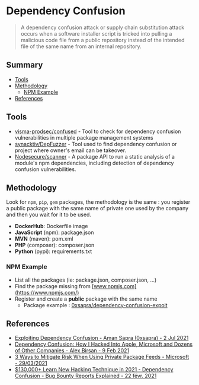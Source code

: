 # Dependency Confusion

> A dependency confusion attack or supply chain substitution attack occurs when a software installer script is tricked into pulling a malicious code file from a public repository instead of the intended file of the same name from an internal repository.

## Summary

* [Tools](#tools)
* [Methodology](#methodology)
    * [NPM Example](#npm-example)
* [References](#references)

## Tools

* [visma-prodsec/confused](https://github.com/visma-prodsec/confused) - Tool to check for dependency confusion vulnerabilities in multiple package management systems
* [synacktiv/DepFuzzer](https://github.com/synacktiv/DepFuzzer) - Tool used to find dependency confusion or project where owner's email can be takeover.
* [Nodesecure/scanner](https://github.com/NodeSecure/scanner) - A package API to run a static analysis of a module's npm dependencies, including detection of dependency confusion vulnerabilities.

## Methodology

Look for `npm`, `pip`, `gem` packages, the methodology is the same : you register a public package with the same name of private one used by the company and then you wait for it to be used.

* **DockerHub**: Dockerfile image
* **JavaScript** (npm): package.json
* **MVN** (maven): pom.xml
* **PHP** (composer): composer.json
* **Python** (pypi): requirements.txt

### NPM Example

* List all the packages (ie: package.json, composer.json, ...)
* Find the package missing from [www.npmjs.com](https://www.npmjs.com/)
* Register and create a **public** package with the same name
    * Package example : [0xsapra/dependency-confusion-expoit](https://github.com/0xsapra/dependency-confusion-expoit)

## References

* [Exploiting Dependency Confusion - Aman Sapra (0xsapra) - 2 Jul 2021](https://0xsapra.github.io/website//Exploiting-Dependency-Confusion)
* [Dependency Confusion: How I Hacked Into Apple, Microsoft and Dozens of Other Companies - Alex Birsan - 9 Feb 2021](https://medium.com/@alex.birsan/dependency-confusion-4a5d60fec610)
* [3 Ways to Mitigate Risk When Using Private Package Feeds - Microsoft - 29/03/2021](https://web.archive.org/web/20210210121930/https://azure.microsoft.com/en-gb/resources/3-ways-to-mitigate-risk-using-private-package-feeds/)
* [$130,000+ Learn New Hacking Technique in 2021 - Dependency Confusion - Bug Bounty Reports Explained - 22 févr. 2021](https://www.youtube.com/watch?v=zFHJwehpBrU)
